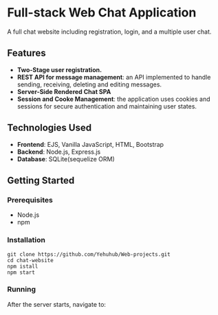 # Full-stack Web Chat Application
A full chat website including registration, login, and a multiple user chat.

## Features
- **Two-Stage user registration.**
- **REST API for message management**: an API implemented to handle sending, receiving, deleting and editing messages.
- **Server-Side Rendered Chat SPA**
- **Session and Cooke Management**: the application uses cookies and sessions for secure authentication and maintaining user states.

## Technologies Used
- **Frontend**: EJS, Vanilla JavaScript, HTML, Bootstrap
- **Backend**: Node.js, Express.js
- **Database**: SQLite(sequelize ORM)

## Getting Started
### Prerequisites 
- Node.js
- npm
### Installation
```
git clone https://github.com/Yehuhub/Web-projects.git
cd chat-website
npm istall
npm start
```
### Running
After the server starts, navigate to:  
[](localhost:3000)
